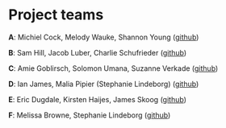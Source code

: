 # Project teams #


**A**: Michiel Cock, Melody Wauke, Shannon Young ([github](https://github.com/HMT-seminar-2014/hmt-12A))

**B**: Sam Hill, Jacob Luber, Charlie Schufrieder ([github](https://github.com/HMT-seminar-2014/hmt-12B))

**C**: Amie Goblirsch, Solomon Umana, Suzanne Verkade ([github](https://github.com/HMT-seminar-2014/hmt-12C))

**D**:  Ian James, Malia Pipier (Stephanie Lindeborg) ([github](https://github.com/HMT-seminar-2014/hmt-12D))

**E**: Eric Dugdale, Kirsten Haijes, James Skoog ([github](https://github.com/HMT-seminar-2014/hmt-12E))

**F**: Melissa Browne, Stephanie Lindeborg ([github](https://github.com/HMT-seminar-2014/hmt-12F))
